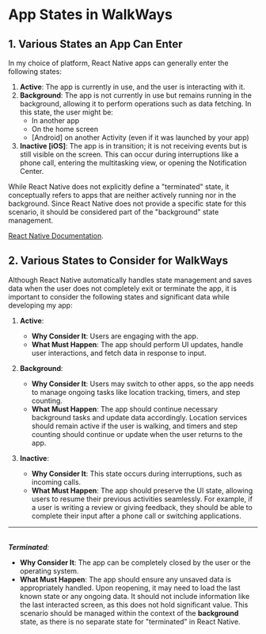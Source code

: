 # App States in WalkWays

## 1. Various States an App Can Enter

In my choice of platform, React Native apps can generally enter the following states:

1. **Active**: The app is currently in use, and the user is interacting with it.
2. **Background**: The app is not currently in use but remains running in the background, allowing it to perform operations such as data fetching. In this state, the user might be:
   - In another app
   - On the home screen
   - [Android] on another Activity (even if it was launched by your app)
3. **Inactive [iOS]**: The app is in transition; it is not receiving events but is still visible on the screen. This can occur during interruptions like a phone call, entering the multitasking view, or opening the Notification Center.

While React Native does not explicitly define a "terminated" state, it conceptually refers to apps that are neither actively running nor in the background. Since React Native does not provide a specific state for this scenario, it should be considered part of the "background" state management.

[React Native Documentation](https://reactnative.dev/docs/appstate).

## 2. Various States to Consider for WalkWays

Although React Native automatically handles state management and saves data when the user does not completely exit or terminate the app, it is important to consider the following states and significant data while developing my app:

1. **Active**: 
   - **Why Consider It**: Users are engaging with the app.
   - **What Must Happen**: The app should perform UI updates, handle user interactions, and fetch data in response to input.

2. **Background**:
   - **Why Consider It**: Users may switch to other apps, so the app needs to manage ongoing tasks like location tracking, timers, and step counting.
   - **What Must Happen**: The app should continue necessary background tasks and update data accordingly. Location services should remain active if the user is walking, and timers and step counting should continue or update when the user returns to the app.

3. **Inactive**:
   - **Why Consider It**: This state occurs during interruptions, such as incoming calls.
   - **What Must Happen**: The app should preserve the UI state, allowing users to resume their previous activities seamlessly. For example, if a user is writing a review or giving feedback, they should be able to complete their input after a phone call or switching applications.

---
\
_**Terminated**:_
   - **Why Consider It**: The app can be completely closed by the user or the operating system.
   - **What Must Happen**: The app should ensure any unsaved data is appropriately handled. Upon reopening, it may need to load the last known state or any ongoing data. It should not include information like the last interacted screen, as this does not hold significant value. This scenario should be managed within the context of the **background** state, as there is no separate state for "terminated" in React Native.
